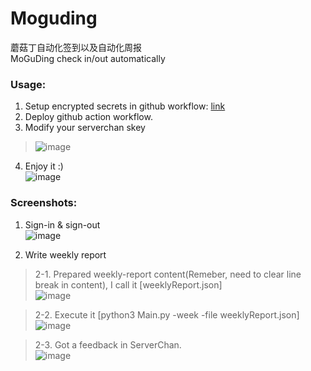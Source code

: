 # Moguding
蘑菇丁自动化签到以及自动化周报  
MoGuDing check in/out automatically

### Usage:   
1. Setup encrypted secrets in github workflow: [link](https://docs.github.com/cn/actions/reference/encrypted-secrets)  
2. Deploy github action workflow.  
3. Modify your serverchan skey  
> ![image](https://user-images.githubusercontent.com/30458572/116025058-2b755080-a682-11eb-9633-1d7d88fe09f9.png)
4. Enjoy it :)  
![image](https://user-images.githubusercontent.com/30458572/115913879-c532d700-a4a3-11eb-9f4c-8b4a82aef996.png)

### Screenshots:
1. Sign-in & sign-out  
![image](https://user-images.githubusercontent.com/30458572/115913491-3faf2700-a4a3-11eb-82be-d284cdf114bd.png)

2. Write weekly report
> 2-1. Prepared weekly-report content(Remeber, need to clear line break in content), I call it [weeklyReport.json]  
> ![image](https://user-images.githubusercontent.com/30458572/116024456-d08f2980-a680-11eb-8612-60574c205bce.png)

> 2-2. Execute it [python3 Main.py -week -file weeklyReport.json]  
> ![image](https://user-images.githubusercontent.com/30458572/116024755-780c5c00-a681-11eb-917d-06dfb508e362.png)

> 2-3. Got a feedback in ServerChan.  
> ![image](https://user-images.githubusercontent.com/30458572/116024853-b73aad00-a681-11eb-836b-893392866ba7.png)
